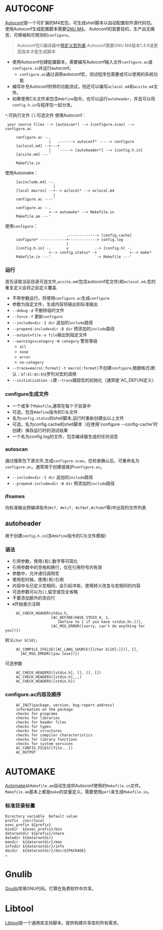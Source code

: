# AUTOCONF
[Autoconf](https://www.gnu.org/software/autoconf/autoconf.html)是一个可扩展的M4宏包，可生成shell脚本以自动配置软件源代码包。使用Autoconf生成配置脚本需要[GNU M4](https://www.gnu.org/software/m4/m4.html)。
Autoconf的首要目的，生产出无痛苦，可移植和可预测的`configure`。
> Autoconf在C编译器中[预定义宏列表](https://www.gnu.org/software/autoconf/manual/autoconf.html#Preprocessor-Symbol-Index)
> Autoconf需要GNU M4版本1.4.6或更高版本才能生成脚本

* 使用Autoconf创建配置脚本，需要编写Autoconf输入文件`configure.ac`或`configure.in`并运行autoconf。
  * `configure.ac`通过调用autoconf宏，测试程序包需要或可以使用的系统功能
* 编写补充Autoconf附带的功能测试，则还可以编写`aclocal.m4`和`acsite.m4`文件。
* 如果使用C头文件来包含`#define`指令，也可以运行`autoheader`，并且可以将`config.h.in`与程序包一起分发。

`*`:可执行文件
`[]`:可选文件
使用Autoconf：
```
 your source files --> [autoscan*] --> [configure.scan] --> configure.ac
     
     configure.ac --.
                    |   .------> autoconf* -----> configure
     [aclocal.m4] --+---+
                    |   `-----> [autoheader*] --> [config.h.in]
     [acsite.m4] ---'
     
     Makefile.in

```
使用Automake：
```
     [acinclude.m4] --.
                      |
     [local macros] --+--> aclocal* --> aclocal.m4
                      |
     configure.ac ----'
     
     configure.ac --.
                    +--> automake* --> Makefile.in
     Makefile.am ---'
```
使用`configure`：
```
                            .-------------> [config.cache]
     configure* ------------+-------------> config.log
                            |
     [config.h.in] -.       v            .-> [config.h] -.
                    +--> config.status* -+               +--> make*
     Makefile.in ---'                    `-> Makefile ---'
```
### 运行
首先读取当前目录可选文件,`acsite.m4`(包含autoconf宏文件)和`aclocal.m4`.宏的重复定义会将之前定义覆盖.
* 不带参数运行，将使用`configure.ac`生成`configure`
* 参数为指定文件，生成内容将输出到标准输出
* `--debug` `-d` 不删除临时文件
* `--force` `-f` 更新`configure`
* `--include=dir` `-I dir` 追加的`include`路径
* `--prepend-include=dir` `-B dir` 预添加的`include`路径
* `--output=file` `-o file`输出到指定文件
* `--warnings=category` `-W category` 警告等级
  * `all`
  * `none`
  * `error`
  * `no-category`
* `--trace=macro[:format]` `-t macro[:format]`不创建`configure`,根据格式(默认：`$f:$l:$n:$%`)罗列对宏的调用
* `--initialization` `-i`使`--trace`跟踪宏的初始化（通常是`AC_DEFUN定义）
### configure生成文件
* 一个或多个`Makefile`,通常在每个子目录中
* 可选，包含`#define`指令的C头文件
* 名为`config.status`的shell脚本,运行时重新创建出以上文件
* 可选，名为config.cache的shell脚本（在使用'configure --config-cache'时创建）保存运行时的测试结果
* 一个名为config.log的文件，包含编译器生成的任何消息
### autoscan
通过搜索包下源文件,生成`configure.scan`。在检查确认后，可重命名为`configure.ac`。通常用于创建或维护`configure.ac`。
* `--include=dir` `-I dir` 追加的`include`路径
* `--prepend-include=dir` `-B dir` 预添加的`include`路径
### ifnames
向标准输出预编译指令(`#if, #elif, #ifdef,#ifndef`等)中出现的文件列表
## autoheader
用于创建`config.h.in`(含`#define`指令的C头文件模板)
### 语法
* 引用参数，使用`[`和`]`,数字等可简化
* 引用参数中的空格和换行，仅在引用符号内有效
* 参数中，允许递归调用宏
* 使用宏时候，使用`[`和`]`引用
* 内容中与已定义宏相同，会引起冲突，使用转义改变与宏相同的内容
* 可选参数可以为`[]`,留空或完全省略
* 不要添加额外的空白行
* `#`开始表示注释
```
     AC_CHECK_HEADER(stdio.h,
                     [AC_DEFINE(HAVE_STDIO_H, 1,
                        [Define to 1 if you have <stdio.h>.])],
                     [AC_MSG_ERROR([sorry, can't do anything for you])])
```
转义`char b[10];`
```
     AC_COMPILE_IFELSE([AC_LANG_SOURCE([[char b[10];]])], [],
       [AC_MSG_ERROR([you lose])])
```
可选参数
```
     AC_CHECK_HEADERS([stdio.h], [], [], [])
     AC_CHECK_HEADERS([stdio.h],,,)
     AC_CHECK_HEADERS([stdio.h])
```
### configure.ac内容及顺序
```
     AC_INIT(package, version, bug-report-address)
     information on the package
     checks for programs
     checks for libraries
     checks for header files
     checks for types
     checks for structures
     checks for compiler characteristics
     checks for library functions
     checks for system services
     AC_CONFIG_FILES([file...])
     AC_OUTPUT
```
# AUTOMAKE
[Automake](https://www.gnu.org/software/automake/)从`Makefile.am`自动生成供Autoconf使用的`Makefile.in`文件。`Makefile.am`基本上都是`make`的变量定义。需要使用`perl`来生成`Makefile.in`。
### 标准目录标量
```
Directory variable	Default value
prefix	/usr/local
exec_prefix	${prefix}
bindir	${exec_prefix}/bin
datarootdir	${prefix}/share
datadir	${datarootdir}
mandir	${datarootdir}/man
infodir	${datarootdir}/info
docdir	${datarootdir}/doc/${PACKAGE}
…
```
# Gnulib
[Gnulib](https://www.gnu.org/software/gnulib/)常用GNU代码。打算在免费软件中共享。
# Libtool
[Libtool](https://www.gnu.org/software/libtool/)是一个通用库支持脚本。提供构建共享库的所有需求。